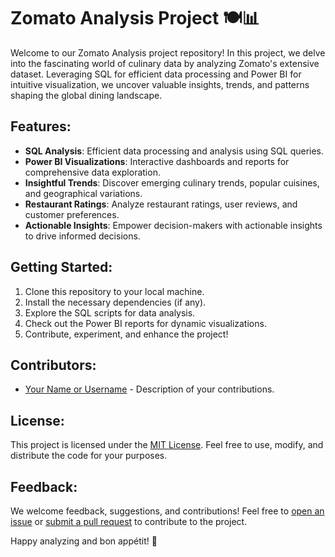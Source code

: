 

# Zomato Analysis Project 🍽️📊

Welcome to our Zomato Analysis project repository! In this project, we delve into the fascinating world of culinary data by analyzing Zomato's extensive dataset. Leveraging SQL for efficient data processing and Power BI for intuitive visualization, we uncover valuable insights, trends, and patterns shaping the global dining landscape.

## Features:
- **SQL Analysis**: Efficient data processing and analysis using SQL queries.
- **Power BI Visualizations**: Interactive dashboards and reports for comprehensive data exploration.
- **Insightful Trends**: Discover emerging culinary trends, popular cuisines, and geographical variations.
- **Restaurant Ratings**: Analyze restaurant ratings, user reviews, and customer preferences.
- **Actionable Insights**: Empower decision-makers with actionable insights to drive informed decisions.

## Getting Started:
1. Clone this repository to your local machine.
2. Install the necessary dependencies (if any).
3. Explore the SQL scripts for data analysis.
4. Check out the Power BI reports for dynamic visualizations.
5. Contribute, experiment, and enhance the project!

## Contributors:
- [Your Name or Username](link-to-your-profile) - Description of your contributions.

## License:
This project is licensed under the [MIT License](link-to-license-file). Feel free to use, modify, and distribute the code for your purposes.

## Feedback:
We welcome feedback, suggestions, and contributions! Feel free to [open an issue](link-to-issue-tracker) or [submit a pull request](link-to-pull-request-guide) to contribute to the project.

Happy analyzing and bon appétit! 🚀
